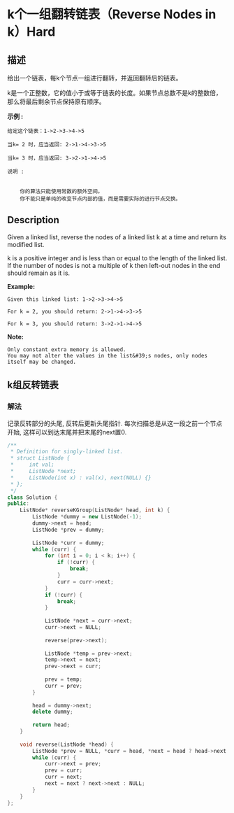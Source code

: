 # k个一组翻转链表（Reverse Nodes in k）Hard
## 描述
给出一个链表，每k个节点一组进行翻转，并返回翻转后的链表。

k是一个正整数，它的值小于或等于链表的长度。如果节点总数不是k的整数倍，那么将最后剩余节点保持原有顺序。

**示例 :**
```
给定这个链表：1->2->3->4->5

当k= 2 时，应当返回: 2->1->4->3->5

当k= 3 时，应当返回: 3->2->1->4->5

说明 :


	你的算法只能使用常数的额外空间。
	你不能只是单纯的改变节点内部的值，而是需要实际的进行节点交换。
```

## Description
Given a linked list, reverse the nodes of a linked list k at a time and return its modified list.

k is a positive integer and is less than or equal to the length of the linked list. If the number of nodes is not a multiple of k then left-out nodes in the end should remain as it is.




**Example:**
```
Given this linked list: 1->2->3->4->5

For k = 2, you should return: 2->1->4->3->5

For k = 3, you should return: 3->2->1->4->5
```
**Note:**



	Only constant extra memory is allowed.
	You may not alter the values in the list&#39;s nodes, only nodes itself may be changed.



## k组反转链表
### 解法
记录反转部分的头尾, 反转后更新头尾指针. 每次扫描总是从这一段之前一个节点开始, 这样可以到达末尾并把末尾的next置0.
```c++
/**
 * Definition for singly-linked list.
 * struct ListNode {
 *     int val;
 *     ListNode *next;
 *     ListNode(int x) : val(x), next(NULL) {}
 * };
 */
class Solution {
public:
    ListNode* reverseKGroup(ListNode* head, int k) {
        ListNode *dummy = new ListNode(-1);
        dummy->next = head;
        ListNode *prev = dummy;
        
        ListNode *curr = dummy;
        while (curr) {
            for (int i = 0; i < k; i++) {
                if (!curr) {
                    break;
                }
                curr = curr->next;
            }
            if (!curr) {
                break;
            }
            
            ListNode *next = curr->next;
            curr->next = NULL;
            
            reverse(prev->next);
            
            ListNode *temp = prev->next;
            temp->next = next;
            prev->next = curr;
            
            prev = temp;
            curr = prev;
        }
        
        head = dummy->next;
        delete dummy;
        
        return head;
    }
    
    void reverse(ListNode *head) {
        ListNode *prev = NULL, *curr = head, *next = head ? head->next : NULL;
        while (curr) {
            curr->next = prev;
            prev = curr;
            curr = next;
            next = next ? next->next : NULL;
        }
    }
};
```
